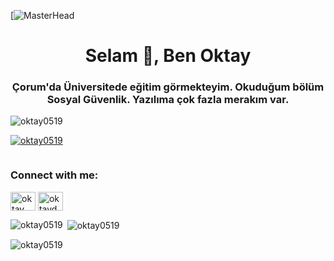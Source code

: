 [![MasterHead](https://www.itservtechnology.com/wp-content/uploads/2024/06/Computer-Science-Courses.jpg)

<h1 align="center">Selam 👋, Ben Oktay</h1>
<h3 align="center">Çorum'da Üniversitede eğitim görmekteyim. Okuduğum bölüm Sosyal Güvenlik. Yazılıma çok fazla merakım var.</h3>

<p align="left"> <img src="https://komarev.com/ghpvc/?username=oktay0519&label=Profile%20views&color=0e75b6&style=flat" alt="oktay0519" /> </p>

<p align="left"> <a href="https://github.com/ryo-ma/github-profile-trophy"><img src="https://github-profile-trophy.vercel.app/?username=oktay0519" alt="oktay0519" /></a> </p>

<p align="left"> <a href="https://twitter.com/" target="blank"><img src="https://img.shields.io/twitter/follow/?logo=twitter&style=for-the-badge" alt="" /></a> </p>

<h3 align="left">Connect with me:</h3>
<p align="left">
<a href="https://fb.com/oktay dalkılıç" target="blank"><img align="center" src="https://raw.githubusercontent.com/rahuldkjain/github-profile-readme-generator/master/src/images/icons/Social/facebook.svg" alt="oktay dalkılıç" height="30" width="40" /></a>
<a href="https://instagram.com/oktaydalkilic19" target="blank"><img align="center" src="https://raw.githubusercontent.com/rahuldkjain/github-profile-readme-generator/master/src/images/icons/Social/instagram.svg" alt="oktaydalkilic19" height="30" width="40" /></a>
</p>

<p><img align="left" src="https://github-readme-stats.vercel.app/api/top-langs?username=oktay0519&show_icons=true&locale=en&layout=compact" alt="oktay0519" /></p>

<p>&nbsp;<img align="center" src="https://github-readme-stats.vercel.app/api?username=oktay0519&show_icons=true&locale=en" alt="oktay0519" /></p>

<p><img align="center" src="https://github-readme-streak-stats.herokuapp.com/?user=oktay0519&" alt="oktay0519" /></p>
